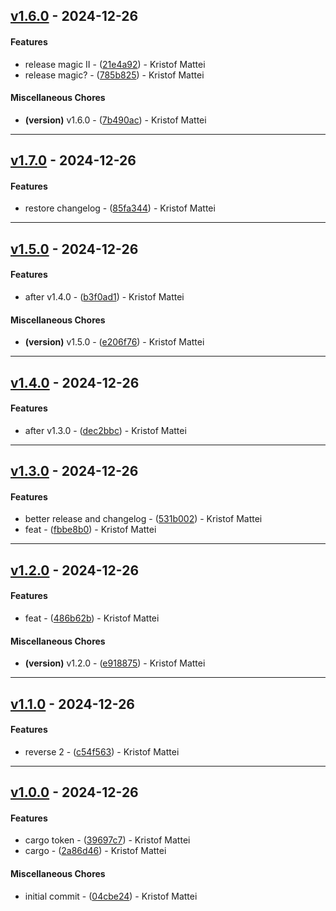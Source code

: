 ## [v1.6.0](https://github.com/kristof-mattei/km-crates-publish-test/compare/v1.5.0..v1.6.0) - 2024-12-26
#### Features
- release magic II - ([21e4a92](https://github.com/kristof-mattei/km-crates-publish-test/commit/21e4a9258464b679d9b7352fd86ed86b4fce590c)) - Kristof Mattei
- release magic? - ([785b825](https://github.com/kristof-mattei/km-crates-publish-test/commit/785b825eff3bcd251692784fe0a162fe3a3cb662)) - Kristof Mattei
#### Miscellaneous Chores
- **(version)** v1.6.0 - ([7b490ac](https://github.com/kristof-mattei/km-crates-publish-test/commit/7b490acb5f41fd7bdcc034b5d6820c8fdf3568d0)) - Kristof Mattei

- - -
## [v1.7.0](https://github.com/kristof-mattei/km-crates-publish-test/compare/85fa34460543832b3db05668fab38347bdb878e3..v1.7.0) - 2024-12-26
#### Features
- restore changelog - ([85fa344](https://github.com/kristof-mattei/km-crates-publish-test/commit/85fa34460543832b3db05668fab38347bdb878e3)) - Kristof Mattei

- - -


## [v1.5.0](https://github.com/kristof-mattei/km-crates-publish-test/compare/v1.4.0..v1.5.0) - 2024-12-26
#### Features
- after v1.4.0 - ([b3f0ad1](https://github.com/kristof-mattei/km-crates-publish-test/commit/b3f0ad1bc8cc5a03c3c40ec6ebfb6d7805fb2f03)) - Kristof Mattei
#### Miscellaneous Chores
- **(version)** v1.5.0 - ([e206f76](https://github.com/kristof-mattei/km-crates-publish-test/commit/e206f76e58e60f4aacdabfa3fd02da7a4c6c08de)) - Kristof Mattei

- - -

## [v1.4.0](https://github.com/kristof-mattei/km-crates-publish-test/compare/v1.3.0..v1.4.0) - 2024-12-26
#### Features
- after v1.3.0 - ([dec2bbc](https://github.com/kristof-mattei/km-crates-publish-test/commit/dec2bbc23a1cbe8585c18f7f0f1469406e526069)) - Kristof Mattei

- - -

## [v1.3.0](https://github.com/kristof-mattei/km-crates-publish-test/compare/v1.2.0..v1.3.0) - 2024-12-26
#### Features
- better release and changelog - ([531b002](https://github.com/kristof-mattei/km-crates-publish-test/commit/531b0027df8b6e61fa9a940cb130e061647b5a19)) - Kristof Mattei
- feat - ([fbbe8b0](https://github.com/kristof-mattei/km-crates-publish-test/commit/fbbe8b0054efcccaec52ad419cce9fe767b4afa6)) - Kristof Mattei

- - -

## [v1.2.0](https://github.com/kristof-mattei/km-crates-publish-test/compare/v1.1.0..v1.2.0) - 2024-12-26
#### Features
- feat - ([486b62b](https://github.com/kristof-mattei/km-crates-publish-test/commit/486b62bff111c0c66fda9d4b8909e04d2bcceb1c)) - Kristof Mattei
#### Miscellaneous Chores
- **(version)** v1.2.0 - ([e918875](https://github.com/kristof-mattei/km-crates-publish-test/commit/e918875cae488e73ec6f4c3576815d53eb0c99d6)) - Kristof Mattei

- - -

## [v1.1.0](https://github.com/kristof-mattei/km-crates-publish-test/compare/v1.0.0..v1.1.0) - 2024-12-26
#### Features
- reverse 2 - ([c54f563](https://github.com/kristof-mattei/km-crates-publish-test/commit/c54f563772ad06efa22fb71e0db69d6501724c1b)) - Kristof Mattei

- - -

## [v1.0.0](https://github.com/kristof-mattei/km-crates-publish-test/compare/04cbe24abcecd736b9c6a3087da2e0f7424debb4..v1.0.0) - 2024-12-26
#### Features
- cargo token - ([39697c7](https://github.com/kristof-mattei/km-crates-publish-test/commit/39697c7ce613fd9f98a758a6a1b3988f90ab0414)) - Kristof Mattei
- cargo - ([2a86d46](https://github.com/kristof-mattei/km-crates-publish-test/commit/2a86d462e0a1037e2bb78ee30ed1002471b2acc3)) - Kristof Mattei
#### Miscellaneous Chores
- initial commit - ([04cbe24](https://github.com/kristof-mattei/km-crates-publish-test/commit/04cbe24abcecd736b9c6a3087da2e0f7424debb4)) - Kristof Mattei



